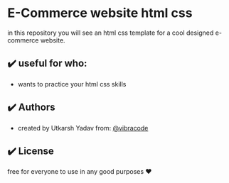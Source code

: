 # E-Commerce website html css

in this repository you will see an html css template for a cool designed e-commerce website.

## :heavy_check_mark: useful for who:

-   wants to practice your html css skills

## :heavy_check_mark: Authors

-   created by Utkarsh Yadav from: [@vibracode](https://www.github.com/octokatherine)

## :heavy_check_mark: License

free for everyone to use in any good purposes :heart:
